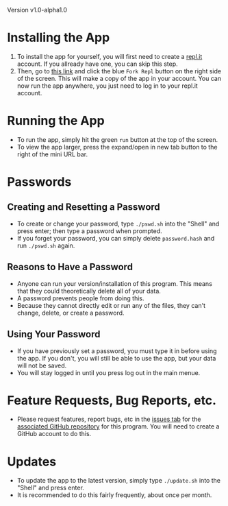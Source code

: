 Version v1.0-alpha1.0

# Installing the App
1. To install the app for yourself, you will first need to create a
[repl.it](https://repl.it) account.  If you allready have one, you can skip this step.
2. Then, go to [this link](https://replit.com/@RowanAckermanSc/Drops-2) and click the blue
`Fork Repl` button on the right side of the screen. This will make a copy of the app in
your account.  You can now run the app anywhere, you just need to log in to your repl.it
account.  

# Running the App
- To run the app, simply hit the green `run` button at the top of the screen.  
- To view the app larger, press the expand/open in new tab button to the right of the mini
URL bar.

# Passwords
## Creating and Resetting a Password
- To create or change your password, type `./pswd.sh` into the "Shell" and press enter;
then type a password when prompted.  
- If you forget your password, you can simply delete `password.hash` and run `./pswd.sh`
again.
## Reasons to Have a Password
- Anyone can run your version/installation of this program.  This means that they could
theoretically delete all of your data.
- A password prevents people from doing this.  
- Because they cannot directly edit or run any of the files, they can't change, delete, or
create a password.
## Using Your Password
- If you have previously set a password, you must type it in before using the app.  If you
don't, you will still be able to use the app, but your data will not be saved.
- You will stay logged in until you press log out in the main menue.  

# Feature Requests, Bug Reports, etc.
- Please request features, report bugs, etc in the
[issues tab](https://github.com/codeBodger/Drops/issues) for the
[associated GitHub repository](https://github.com/codeBodger/Drops) for this program.  You will
need to create a GitHub account to do this.  

# Updates
- To update the app to the latest version, simply type `./update.sh` into the "Shell" and
press enter.
- It is recommended to do this fairly frequently, about once per month.  